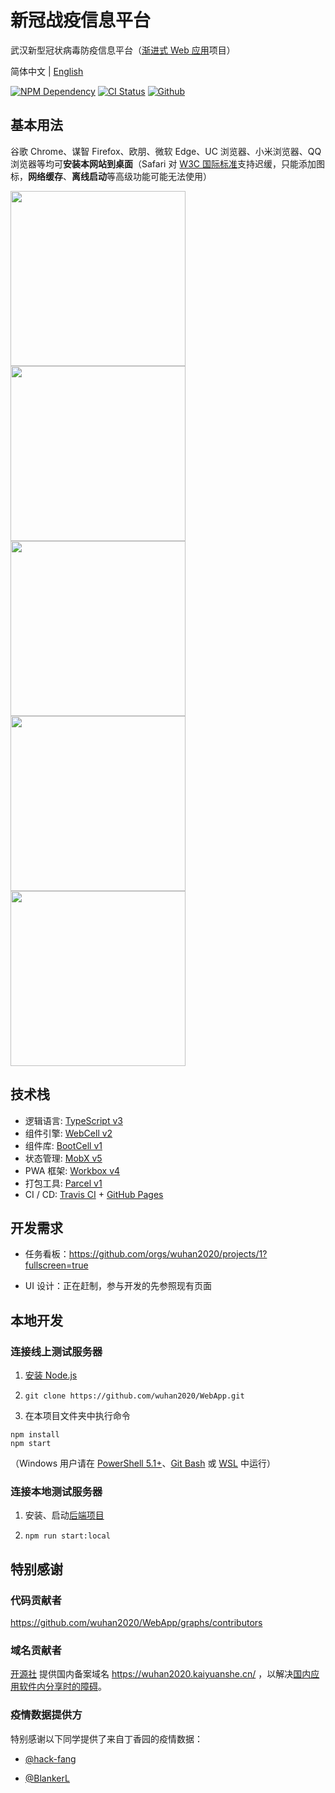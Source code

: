 # 新冠战疫信息平台

武汉新型冠状病毒防疫信息平台（[渐进式 Web 应用][1]项目）

简体中文 | [English](./README_EN.md)

[![NPM Dependency](https://david-dm.org/wuhan2020/WebApp.svg)][2]
[![CI Status](https://github.com/wuhan2020/WebApp/workflows/PWA%20CI/CD/badge.svg)][3]
[![Github](https://img.shields.io/badge/Slack%20Channel-%23proj--front--pages-blue.svg)][4]

## 基本用法

谷歌 Chrome、谋智 Firefox、欧朋、微软 Edge、UC 浏览器、小米浏览器、QQ 浏览器等均可**安装本网站到桌面**（Safari 对 [W3C 国际标准][5]支持迟缓，只能添加图标，**网络缓存**、**离线启动**等高级功能可能无法使用）

<img width="280" src="source/image/WuHan2020-PWA-0.jpg" />
<img width="280" src="source/image/WuHan2020-PWA-1.jpg" />
<img width="280" src="source/image/WuHan2020-PWA-2.jpg" />
<img width="280" src="source/image/WuHan2020-PWA-3.jpg" />
<img width="280" src="source/image/WuHan2020-PWA-4.jpg" />

## 技术栈

-   逻辑语言: [TypeScript v3][6]
-   组件引擎: [WebCell v2][7]
-   组件库: [BootCell v1][8]
-   状态管理: [MobX v5][9]
-   PWA 框架: [Workbox v4][10]
-   打包工具: [Parcel v1][11]
-   CI / CD: [Travis CI][12] + [GitHub Pages][13]

## 开发需求

-   任务看板：https://github.com/orgs/wuhan2020/projects/1?fullscreen=true

-   UI 设计：正在赶制，参与开发的先参照现有页面

## 本地开发

### 连接线上测试服务器

1. [安装 Node.js](https://nodejs.org/en/download/package-manager/)

2. `git clone https://github.com/wuhan2020/WebApp.git`

3. 在本项目文件夹中执行命令

```shell
npm install
npm start
```

（Windows 用户请在 [PowerShell 5.1+][14]、[Git Bash][15] 或 [WSL][16] 中运行）

### 连接本地测试服务器

1. 安装、启动[后端项目](https://github.com/wuhan2020/rest-api)

2. `npm run start:local`

## 特别感谢

### 代码贡献者

https://github.com/wuhan2020/WebApp/graphs/contributors

### 域名贡献者

[开源社][17] 提供国内备案域名 https://wuhan2020.kaiyuanshe.cn/ ，以解决[国内应用软件内分享时的障碍][18]。

### 疫情数据提供方

特别感谢以下同学提供了来自丁香园的疫情数据：

-   [@hack-fang](https://github.com/hack-fang/nCov/blob/master/API.md)

-   [@BlankerL](https://github.com/BlankerL/DXY-2019-nCoV-Crawler)

[1]: https://developers.google.cn/web/progressive-web-apps
[2]: https://david-dm.org/wuhan2020/WebApp
[3]: https://github.com/wuhan2020/WebApp/actions
[4]: https://app.slack.com/client/TT5U1VCPQ/CSTPXN533
[5]: https://www.w3.org/
[6]: https://typescriptlang.org
[7]: https://web-cell.dev/
[8]: https://web-cell.dev/BootCell/
[9]: https://mobx.js.org
[10]: https://developers.google.com/web/tools/workbox
[11]: https://parceljs.org
[12]: https://travis-ci.com/
[13]: https://pages.github.com/
[14]: https://docs.microsoft.com/zh-cn/powershell/scripting/learn/using-familiar-command-names?view=powershell-5.1
[15]: https://gitforwindows.org/#bash
[16]: https://docs.microsoft.com/en-us/windows/wsl/install-win10
[17]: https://kaiyuanshe.cn/
[18]: https://github.com/wuhan2020/WebApp/issues/21
